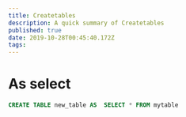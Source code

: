 ```yaml
---
title: Createtables
description: A quick summary of Createtables
published: true
date: 2019-10-28T00:45:40.172Z
tags: 
---
```


# As select


```sql
CREATE TABLE new_table AS  SELECT * FROM mytable
```
